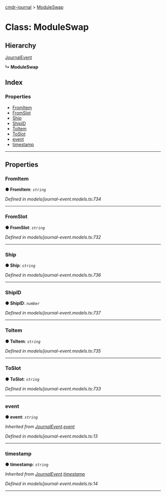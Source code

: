 [cmdr-journal](../README.md) > [ModuleSwap](../classes/moduleswap.md)



# Class: ModuleSwap

## Hierarchy


 [JournalEvent](journalevent.md)

**↳ ModuleSwap**







## Index

### Properties

* [FromItem](moduleswap.md#fromitem)
* [FromSlot](moduleswap.md#fromslot)
* [Ship](moduleswap.md#ship)
* [ShipID](moduleswap.md#shipid)
* [ToItem](moduleswap.md#toitem)
* [ToSlot](moduleswap.md#toslot)
* [event](moduleswap.md#event)
* [timestamp](moduleswap.md#timestamp)



---
## Properties
<a id="fromitem"></a>

###  FromItem

**●  FromItem**:  *`string`* 

*Defined in models/journal-event.models.ts:734*





___

<a id="fromslot"></a>

###  FromSlot

**●  FromSlot**:  *`string`* 

*Defined in models/journal-event.models.ts:732*





___

<a id="ship"></a>

###  Ship

**●  Ship**:  *`string`* 

*Defined in models/journal-event.models.ts:736*





___

<a id="shipid"></a>

###  ShipID

**●  ShipID**:  *`number`* 

*Defined in models/journal-event.models.ts:737*





___

<a id="toitem"></a>

###  ToItem

**●  ToItem**:  *`string`* 

*Defined in models/journal-event.models.ts:735*





___

<a id="toslot"></a>

###  ToSlot

**●  ToSlot**:  *`string`* 

*Defined in models/journal-event.models.ts:733*





___

<a id="event"></a>

###  event

**●  event**:  *`string`* 

*Inherited from [JournalEvent](journalevent.md).[event](journalevent.md#event)*

*Defined in models/journal-event.models.ts:13*





___

<a id="timestamp"></a>

###  timestamp

**●  timestamp**:  *`string`* 

*Inherited from [JournalEvent](journalevent.md).[timestamp](journalevent.md#timestamp)*

*Defined in models/journal-event.models.ts:14*





___


